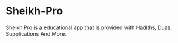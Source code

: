 # Sheikh-Pro
Sheikh Pro is a educational app that is provided with Hadiths, Duas, Supplications And More.
